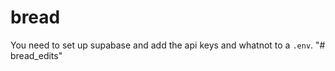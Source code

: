# bread

You need to set up supabase and add the api keys and whatnot to a `.env`.
"# bread_edits" 
